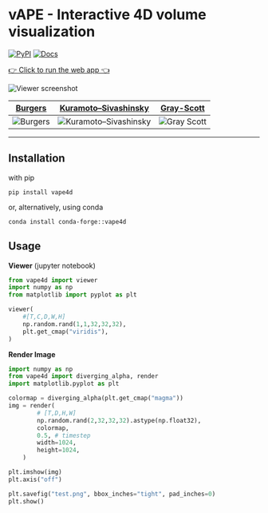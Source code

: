 # vAPE - Interactive 4D volume visualization

[![PyPI](https://img.shields.io/pypi/v/vape4d.svg)](https://pypi.org/project/vape4d/)
[![Docs](https://img.shields.io/badge/docs-mkdocs-blue)
](https://keksboter.github.io/vape4d/docs/)

[👉 Click to run the web app 👈](https://keksboter.github.io/vape4d/?file=https://huggingface.co/datasets/vollautomat/vape4d/resolve/main/gray_scott_3d.npy&colormap=https://huggingface.co/datasets/vollautomat/vape4d/resolve/main/colormap.json)

![Viewer screenshot](https://raw.githubusercontent.com/KeKsBoTer/vape4d/master/screenshot.png)

[Burgers](https://en.wikipedia.org/wiki/Burgers%27_equation)            |  [Kuramoto–Sivashinsky](https://en.wikipedia.org/wiki/Kuramoto%E2%80%93Sivashinsky_equation)                              |  [Gray-Scott](https://groups.csail.mit.edu/mac/projects/amorphous/GrayScott/)
:-------------------------:|:------------------------:|:-------------------------:
![Burgers](https://raw.githubusercontent.com/KeKsBoTer/vape4d/master/references_3d/burgers_1.webp)  |![Kuramoto–Sivashinsky](https://raw.githubusercontent.com/KeKsBoTer/vape4d/master/references_3d/ks.webp)|![Gray Scott](https://raw.githubusercontent.com/KeKsBoTer/vape4d/master/references_3d/gray_scott.webp)|
-----


## Installation

with pip
```
pip install vape4d
```
or, alternatively, using conda
```
conda install conda-forge::vape4d
```


## Usage

**Viewer** (jupyter notebook)
```python
from vape4d import viewer
import numpy as np
from matplotlib import pyplot as plt

viewer(
    #[T,C,D,W,H]
    np.random.rand(1,1,32,32,32),
    plt.get_cmap("viridis"),   
)
```

**Render Image**
```python
import numpy as np
from vape4d import diverging_alpha, render
import matplotlib.pyplot as plt

colormap = diverging_alpha(plt.get_cmap("magma"))
img = render(
        # [T,D,H,W]
        np.random.rand(2,32,32,32).astype(np.float32),
        colormap,
        0.5, # timestep
        width=1024,
        height=1024,
    )

plt.imshow(img)
plt.axis("off")

plt.savefig("test.png", bbox_inches="tight", pad_inches=0)
plt.show()
```

